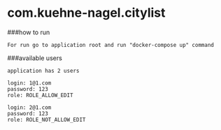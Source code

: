 # com.kuehne-nagel.citylist

###how to run

    For run go to application root and run "docker-compose up" command 

###available users

    application has 2 users

    login: 1@1.com
    password: 123
    role: ROLE_ALLOW_EDIT

    login: 2@1.com
    password: 123
    role: ROLE_NOT_ALLOW_EDIT